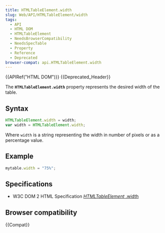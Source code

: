 ```yaml
---
title: HTMLTableElement.width
slug: Web/API/HTMLTableElement/width
tags:
  - API
  - HTML DOM
  - HTMLTableElement
  - NeedsBrowserCompatibility
  - NeedsSpecTable
  - Property
  - Reference
  - Deprecated
browser-compat: api.HTMLTableElement.width
---
```

{{APIRef("HTML DOM")}} {{Deprecated_Header}}

The **`HTMLTableElement.width`** property represents the
desired width of the table.

## Syntax

```js
HTMLTableElement.width = width;
var width = HTMLTableElement.width;
```

Where `width` is a string representing the width in number of pixels or as a
percentage value.

## Example

```js
mytable.width = "75%";
```

## Specifications

- W3C DOM 2 HTML Specification [_HTMLTableElement_
  .width](https://www.w3.org/TR/DOM-Level-2-HTML/html.html#ID-77447361)

## Browser compatibility

{{Compat}}
